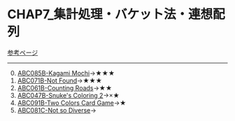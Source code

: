 # CHAP7_集計処理・バケット法・連想配列

[参考ページ](https://tinyurl.com/y9ahckza)

---
0. [ABC085B-Kagami Mochi](https://atcoder.jp/contests/abc085/tasks/abc085_b)→★★★
1. [ABC071B-Not Found](https://atcoder.jp/contests/abc071/tasks/abc071_b)→★★★
2. [ABC061B-Counting Roads](https://atcoder.jp/contests/abc061/tasks/abc061_b)→★★
3. [ABC047B-Snuke's Coloring 2](https://atcoder.jp/contests/abc047/tasks/abc047_b)→×★
4. [ABC091B-Two Colors Card Game](https://atcoder.jp/contests/abc091/tasks/abc091_b)→★
5. [ABC081C-Not so Diverse](https://atcoder.jp/contests/abc081/tasks/arc086_a)→
